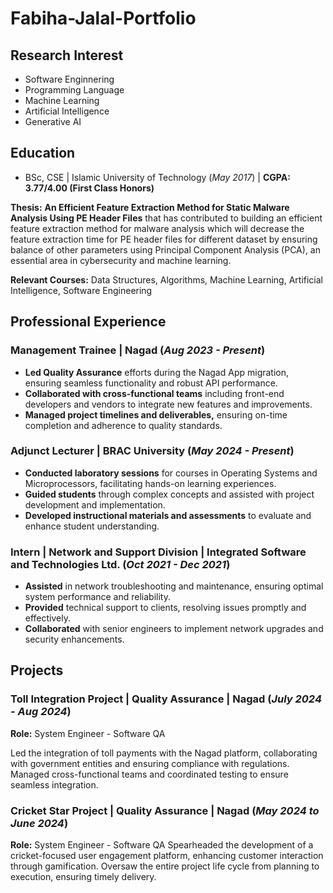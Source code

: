 # Fabiha-Jalal-Portfolio

## Research Interest
- Software Enginnering
- Programming Language
- Machine Learning
- Artificial Intelligence
- Generative AI
## Education
- BSc, CSE | Islamic University of Technology (_May 2017_) |  **CGPA: 3.77/4.00 (First Class Honors)**

**Thesis:** **An Efficient Feature Extraction Method for Static Malware Analysis Using PE Header Files** that has contributed to building an efficient feature extraction method for malware analysis which will decrease the feature extraction time for PE header files for different dataset by ensuring balance of other parameters using Principal Component Analysis (PCA), an essential area in cybersecurity and machine learning.

**Relevant Courses:** Data Structures, Algorithms, Machine Learning, Artificial Intelligence, Software Engineering

## Professional Experience
### Management Trainee | Nagad (_Aug 2023 - Present_)
  - **Led Quality Assurance** efforts during the Nagad App migration, ensuring seamless functionality and robust
API performance.
 - **Collaborated with cross-functional teams** including front-end developers and vendors to integrate new features and improvements.
 - **Managed project timelines and deliverables,** ensuring on-time completion and adherence to quality standards.

  ### Adjunct Lecturer | BRAC University (_May 2024 - Present_)
  - **Conducted laboratory sessions** for courses in Operating Systems and Microprocessors, facilitating hands-on
learning experiences.
  - **Guided students** through complex concepts and assisted with project development and implementation.
  - **Developed instructional materials and assessments** to evaluate and enhance student understanding.

  ### Intern | Network and Support Division | Integrated Software and Technologies Ltd. (_Oct 2021 - Dec 2021_)
  - **Assisted** in network troubleshooting and maintenance, ensuring optimal system performance and reliability.
  - **Provided** technical support to clients, resolving issues promptly and effectively.
  - **Collaborated** with senior engineers to implement network upgrades and security enhancements.
## Projects
### Toll Integration Project | Quality Assurance | Nagad (_July 2024 - Aug 2024_)
**Role:** System Engineer - Software QA

Led the integration of toll payments with the Nagad platform, collaborating with government entities and ensuring compliance with regulations. Managed cross-functional teams and coordinated testing to ensure seamless integration.
### Cricket Star Project | Quality Assurance | Nagad (_May 2024 to June 2024_)

**Role:** System Engineer - Software QA
Spearheaded the development of a cricket-focused user engagement platform, enhancing customer interaction
through gamification. Oversaw the entire project life cycle from planning to execution, ensuring timely delivery.


